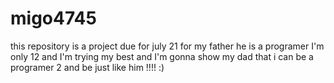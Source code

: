 migo4745
========

 this repository is a project due for july 21 for my father he is a programer I'm only 12 and I'm trying my best and I'm gonna show my dad that i can be a programer  2 and be just like him !!!! :)
